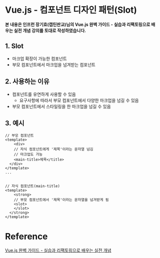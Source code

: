 

# Vue.js - 컴포넌트 디자인 패턴(Slot)

**본 내용은 인프런 장기효(캡틴판교)님의 Vue.js 완벽 가이드 - 실습과 리팩토링으로 배우는 실전 개념 강의를 토대로 작성하였습니다.**



## 1. Slot

* 마크업 확장이 가능한 컴포넌트
* 부모 컴포넌트에서 마크업을 넘겨받는 컴포넌트



## 2. 사용하는 이유

* 컴포넌트를 유연하게 사용할 수 있음
  * 요구사항에 따라서 부모 컴포넌트에서 다양한 마크업을 넘길 수 있음
* 부모 컴포넌트에서 스타일링을 한 마크업을 넘길 수 있음



## 3. 예시

```Vue
// 부모 컴포넌트
<template>
	<div>
    // 자식 컴포넌트에게 '제목'이라는 문자열 넘김
    // 마크업도 가능
    <main-title>제목</title>
  </div>
</template>
...


// 자식 컴포넌트(main-title)
<template>
	<strong>
    // 부모 컴포넌트에서 '제목'이라는 문자열을 넘겨받게 됨
  	<slot>
  	</slot>
  </strong>
</template>
```

# Reference

[Vue.js 완벽 가이드 - 실습과 리팩토링으로 배우는 실전 개념](https://www.inflearn.com/course/vue-js/dashboard)

